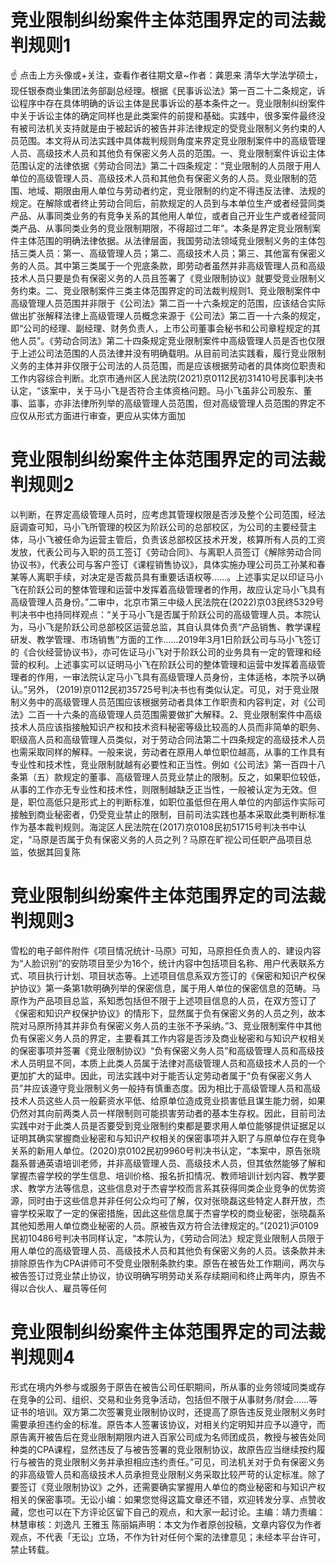 # 竞业限制纠纷案件主体范围界定的司法裁判规则1

☝ 点击上方头像或+关注，查看作者往期文章~作者：龚恩来 清华大学法学硕士，现任银泰商业集团法务部副总经理。根据《民事诉讼法》第一百二十二条规定，诉讼程序中存在具体明确的诉讼主体是民事诉讼的基本条件之一。竞业限制纠纷案件中关于诉讼主体的确定同样也是此类案件的前提和基础。实践中，很多案件最终没有被司法机关支持就是由于被起诉的被告并非法律规定的受竞业限制义务约束的人员范围。本文将从司法实践中具体裁判规则角度来界定竞业限制案件中的高级管理人员、高级技术人员和其他负有保密义务人员的范围。一、竞业限制案件诉讼主体范围认定的法律依据《劳动合同法》第二十四条规定：“竞业限制的人员限于用人单位的高级管理人员、高级技术人员和其他负有保密义务的人员。竞业限制的范围、地域、期限由用人单位与劳动者约定，竞业限制的约定不得违反法律、法规的规定。在解除或者终止劳动合同后，前款规定的人员到与本单位生产或者经营同类产品、从事同类业务的有竞争关系的其他用人单位，或者自己开业生产或者经营同类产品、从事同类业务的竞业限制期限，不得超过二年”。本条是界定竞业限制案件主体范围的明确法律依据。从法律层面，我国劳动法领域竞业限制义务的主体包括三类人员：第一、高级管理人员；第二、高级技术人员；第三、其他富有保密义务的人员。其中第三类属于一个兜底条款，即劳动者虽然并非高级管理人员和高级技术人员只要是负有保密义务的人员且签署了《竞业限制协议》就要受竞业限制义务约束。二、竞业限制案件三类主体范围界定的司法裁判规则1、竞业限制案件中高级管理人员范围并非限于《公司法》第二百一十六条规定的范围，应该结合实际做出扩张解释法律上高级管理人员概念来源于《公司法》第二百一十六条的规定，即“公司的经理、副经理、财务负责人，上市公司董事会秘书和公司章程规定的其他人员”。《劳动合同法》第二十四条规定竞业限制案件中高级管理人员是否也仅限于上述公司法范围的人员法律并没有明确载明。从目前司法实践看，履行竞业限制义务的主体并非仅限于公司法的人员范围，而是应该根据劳动者的具体岗位职责和工作内容综合判断。北京市通州区人民法院(2021)京0112民初31410号民事判决书认定，“该案中，关于马小飞是否符合主体资格问题。马小飞虽非公司股东、董事、监事，亦非法律所列举的高级管理人员范围，但对高级管理人员范围的界定不应仅从形式方面进行审查，更应从实体方面加

# 竞业限制纠纷案件主体范围界定的司法裁判规则2

以判断，在界定高级管理人员时，应考虑其管理权限是否涉及整个公司范围，经法庭调查可知，马小飞所管理的校区为阶跃公司的总部校区，为公司的主要经营主体，马小飞被任命为运营主管后，负责该总部校区技术开发，核算所有人员的工资发放，代表公司与入职的员工签订《劳动合同》、与离职人员签订《解除劳动合同协议书》，代表公司与客户签订《课程销售协议》，具体实施办理公司员工孙某和春某等人离职手续，对决定是否裁员具有重要话语权等……。上述事实足以印证马小飞在阶跃公司的整体管理和运营中发挥着高级管理者的作用，故应认定马小飞具有高级管理人员身份。”二审中，北京市第三中级人民法院在(2022)京03民终5329号判决书中也持同样观点：“关于马小飞是否属于阶跃公司的高级管理人员。本院认为，马小飞是阶跃公司总部校区运营总监，其自认具体负责“产品销售、教学课程研发、教学管理、市场销售”方面的工作……2019年3月1日阶跃公司与马小飞签订的《合伙经营协议书》，亦可佐证马小飞对于阶跃公司的业务具有一定的管理和经营的权利。上述事实可以证明马小飞在阶跃公司的整体管理和运营中发挥着高级管理者的作用，一审法院认定马小飞具有高级管理人员身份，主体适格，本院予以确认。”另外， (2019)京0112民初35725号判决书也有类似认定。可见，对于竞业限制义务中的高级管理人员范围应该根据劳动者具体工作职责和内容判定，对《公司法》二百一十六条的高级管理人员范围需要做扩大解释。2、竞业限制案件中高级技术人员应该指接触知识产权和技术资料秘密等级比较高的人员而非简单的职务、职级高人员和高级管理人员类似，对于劳动合同法第二十四条规定的高级技术人员也需采取同样的解释。一般来说，劳动者在原用人单位职位越高，从事的工作具有专业性和技术性，竞业限制就越有必要性和正当性。例如《公司法》第一百四十八条第（五）款规定的董事、高级管理人员竞业禁止的限制。反之，如果职位较低，从事的工作亦无专业性和技术性，则限制越缺乏正当性，一般被认定为无效。但是，职位高低只是形式上的判断标准，如职位虽低但在用人单位的内部运作实际可接触到商业秘密者，仍受竞业禁止的限制，目前司法实践也基本采取此类判断标准作为基本裁判规则。海淀区人民法院在(2017)京0108民初51715号判决书中认定，“马原是否属于负有保密义务的人员之列？马原在旷视公司任职产品项目总监，依据其回复陈

# 竞业限制纠纷案件主体范围界定的司法裁判规则3

雪松的电子邮件附件《项目情况统计-马原》可知，马原担任负责人的、建设内容为“人脸识别”的安防项目至少为16个，统计内容中包括项目名称、用户代表联系方式、项目执行计划、项目状态等。上述项目信息系双方签订的《保密和知识产权保护协议》第一条第1款明确列举的保密信息，属于用人单位的保密信息的范畴。马原作为产品项目总监，系知悉包括但不限于上述项目信息的人员，在双方签订了《保密和知识产权保护协议》的情形下，显然属于负有保密义务的人员之列，故本院对马原所持其并非负有保密义务人员的主张不予采纳。”3、竞业限制案件中其他负有保密义务人员的界定，主要看其工作内容是否涉及商业秘密和与知识产权相关的保密事项并签署《竞业限制协议》“负有保密义务人员”和高级管理人员和高级技术人员明显不同，本质上此类人员属于法律对高级管理人员和高级技术人员的一个更加扩大的延申。因此，司法实践中对于能否认定劳动者属于“负有保密义务人员”并应该遵守竞业限制义务一般持有慎重态度。因为相比于高级管理人员和高级技术人员这些人员一般薪资水平低、给原单位造成竞业损害低且谋生能力弱，如果仍然对其向前两类人员一样限制则可能损害劳动者的基本生存权。因此，目前司法实践中对于此类人员是否要受到竞业限制约束都是要求用人单位能够提供证据足以证明其确实掌握商业秘密和与知识产权相关的保密事项并入职了与原单位存在竞争关系的新用人单位。(2020)京0102民初9960号判决书认定，“本案中，原告张晓磊系普通英语培训老师，并非高级管理人员、高级技术人员，但其依然能够了解和掌握杰睿学校的学生信息、培训价格、报名折扣情况、教师培训计划内容、教学要求、教学方法等信息，这些信息对于杰睿学校而言系其获得同类企业竞争的优势资源，同时由于这些信息并非任何公众均可了解，仅对张晓磊这些特定人群开放，杰睿学校采取了一定的保密措施，因此这些信息属于杰睿学校的商业秘密，张晓磊系其他知悉用人单位商业秘密的人员。原被告双方符合法律规定的。”(2021)沪0109民初10486号判决书同样认定，“本院认为，《劳动合同法》规定竞业限制人员限于用人单位的高级管理人员、高级技术人员和其他负有保密义务的人员。该条款并未排除原告作为CPA讲师可不受竞业限制条款约束。原告在被告处工作期间，两次与被告签订过竞业禁止协议，协议明确写明劳动关系存续期间和终止两年内，原告不得以合伙人、雇员等任何

# 竞业限制纠纷案件主体范围界定的司法裁判规则4

形式在境内外参与或服务于原告在被告公司任职期间，所从事的业务领域同类或存在竞争的公司、组织、交易和业务竞争活动，包括但不限于从事财务/财会……等证书的培训。双方第二次签署竞业限制协议时，还提高了原告违反竞业限制义务时需要承担违约金的标准。原告本人签署该协议，对相关约定明知并应予以遵守，而原告离开被告后在竞业限制期限内进入百家公司成为名师团成员，教授与被告处同种类的CPA课程，显然违反了与被告签署的竞业限制协议，故原告应当继续按约履行与被告的竞业限制义务并承担相应违约责任。”可见，司法机关对于负有保密义务的非高级管人员和高级技术人员承担竞业限制义务采取比较严苛的认定标准。除了要签订《竞业限制协议》之外，还需要确实掌握用人单位的商业秘密和与知识产权相关的保密事项。无讼小编：如果您觉得这篇文章还不错，欢迎转发分享、点赞收藏，您也可以在下方评论区留下自己的观点，和大家一起讨论。主编：靖力责编：林慧审核：刘逸凡 王雅玉 陈丽娟声明：本文为作者原创投稿，文章内容仅为作者观点，不代表「无讼」立场，不作为针对任何个案的法律意见；未经本平台许可，禁止转载。 

